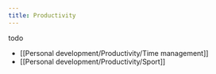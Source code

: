 ```yaml
---
title: Productivity
---
```


todo
- [[Personal development/Productivity/Time management]]
- [[Personal development/Productivity/Sport]]